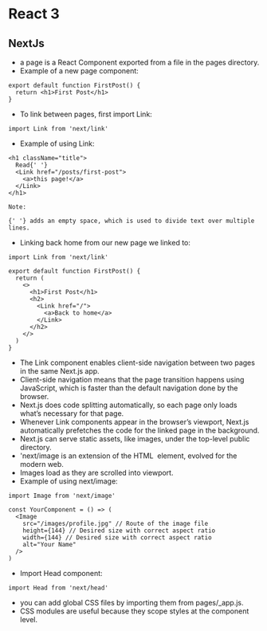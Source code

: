 # React 3

## NextJs
- a page is a React Component exported from a file in the pages directory.
- Example of a new page component:
```
export default function FirstPost() {
  return <h1>First Post</h1>
}
```
- To link between pages, first import Link:
```
import Link from 'next/link'
```
- Example of using Link:
```
<h1 className="title">
  Read{' '}
  <Link href="/posts/first-post">
    <a>this page!</a>
  </Link>
</h1>

Note:

{' '} adds an empty space, which is used to divide text over multiple lines.
```
- Linking back home from our new page we linked to:
```
import Link from 'next/link'

export default function FirstPost() {
  return (
    <>
      <h1>First Post</h1>
      <h2>
        <Link href="/">
          <a>Back to home</a>
        </Link>
      </h2>
    </>
  )
}
```
- The Link component enables client-side navigation between two pages in the same Next.js app.
- Client-side navigation means that the page transition happens using JavaScript, which is faster than the default navigation done by the browser.
- Next.js does code splitting automatically, so each page only loads what’s necessary for that page.
- Whenever Link components appear in the browser’s viewport, Next.js automatically prefetches the code for the linked page in the background.
- Next.js can serve static assets, like images, under the top-level public directory.
- 'next/image is an extension of the HTML <img> element, evolved for the modern web.
- Images load as they are scrolled into viewport.
- Example of using next/image:
```
import Image from 'next/image'

const YourComponent = () => (
  <Image
    src="/images/profile.jpg" // Route of the image file
    height={144} // Desired size with correct aspect ratio
    width={144} // Desired size with correct aspect ratio
    alt="Your Name"
  />
)
```
- Import Head component: 
```
import Head from 'next/head'
```
- you can add global CSS files by importing them from pages/_app.js.
- CSS modules are useful because they scope styles at the component level. 




